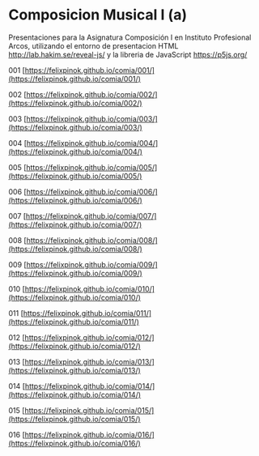 # Composicion Musical I (a)
Presentaciones para la Asignatura Composición I en Instituto Profesional Arcos, utilizando el entorno de presentacion HTML http://lab.hakim.se/reveal-js/ y la libreria de JavaScript https://p5js.org/


001 [https://felixpinok.github.io/comia/001/](https://felixpinok.github.io/comia/001/)

002 [https://felixpinok.github.io/comia/002/](https://felixpinok.github.io/comia/002/)

003 [https://felixpinok.github.io/comia/003/](https://felixpinok.github.io/comia/003/)

004 [https://felixpinok.github.io/comia/004/](https://felixpinok.github.io/comia/004/)

005 [https://felixpinok.github.io/comia/005/](https://felixpinok.github.io/comia/005/)

006 [https://felixpinok.github.io/comia/006/](https://felixpinok.github.io/comia/006/)

007 [https://felixpinok.github.io/comia/007/](https://felixpinok.github.io/comia/007/)

008 [https://felixpinok.github.io/comia/008/](https://felixpinok.github.io/comia/008/)

009 [https://felixpinok.github.io/comia/009/](https://felixpinok.github.io/comia/009/)

010 [https://felixpinok.github.io/comia/010/](https://felixpinok.github.io/comia/010/)

011 [https://felixpinok.github.io/comia/011/](https://felixpinok.github.io/comia/011/)

012 [https://felixpinok.github.io/comia/012/](https://felixpinok.github.io/comia/012/)

013 [https://felixpinok.github.io/comia/013/](https://felixpinok.github.io/comia/013/)

014 [https://felixpinok.github.io/comia/014/](https://felixpinok.github.io/comia/014/)

015 [https://felixpinok.github.io/comia/015/](https://felixpinok.github.io/comia/015/)

016 [https://felixpinok.github.io/comia/016/](https://felixpinok.github.io/comia/016/)
